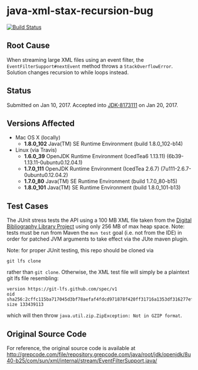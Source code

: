 # java-xml-stax-recursion-bug
[![Build Status](https://travis-ci.org/NaanProphet/java-xml-stax-recursion-bug.svg?branch=master)](https://travis-ci.org/NaanProphet/java-xml-stax-recursion-bug)

## Root Cause
When streaming large XML files using an event filter, the `EventFilterSupport#nextEvent` method throws a `StackOverflowError`. Solution changes recursion to while loops instead.

## Status
Submitted on Jan 10, 2017. Accepted into [JDK-8173111](http://bugs.java.com/bugdatabase/view_bug.do?bug_id=JDK-8173111) on Jan 20, 2017.

## Versions Affected
* Mac OS X (locally)
  * **1.8.0_102** Java(TM) SE Runtime Environment (build 1.8.0_102-b14)
* Linux (via Travis)
  * **1.6.0_39** OpenJDK Runtime Environment (IcedTea6 1.13.11) (6b39-1.13.11-0ubuntu0.12.04.1)
  * **1.7.0_111** OpenJDK Runtime Environment (IcedTea 2.6.7) (7u111-2.6.7-0ubuntu0.12.04.2)
  * **1.7.0_80** Java(TM) SE Runtime Environment (build 1.7.0_80-b15)
  * **1.8.0_101** Java(TM) SE Runtime Environment (build 1.8.0_101-b13)

## Test Cases
The JUnit stress tests the API using a 100 MB XML file taken from the [Digital Bibliography Library Project](http://www.cs.washington.edu/research/xmldatasets/) using only 256 MB of max heap space. Note: tests must be run from Maven the `mvn test` goal (i.e. not from the IDE) in order for patched JVM arguments to take effect via the JUte maven plugin.

Note: for proper JUnit testing, this repo should be cloned via
```
git lfs clone
```
 rather than `git clone`. Otherwise, the XML test file will simply be a plaintext git lfs file resembling:
```
version https://git-lfs.github.com/spec/v1
oid sha256:2cffc115ba717045d3bf78aefaf4fdcd971878f420ff31716a1353df316277ef
size 133439113
```
which will then throw `java.util.zip.ZipException: Not in GZIP format`.

## Original Source Code
For reference, the original source code is available at http://grepcode.com/file/repository.grepcode.com/java/root/jdk/openjdk/8u40-b25/com/sun/xml/internal/stream/EventFilterSupport.java/
